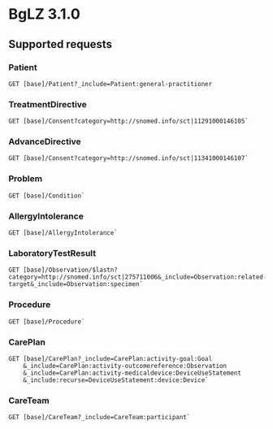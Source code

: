# BgLZ 3.1.0

## Supported requests

### Patient
```
GET [base]/Patient?_include=Patient:general-practitioner
```

### TreatmentDirective
```
GET [base]/Consent?category=http://snomed.info/sct|11291000146105`
```
### AdvanceDirective
```
GET [base]/Consent?category=http://snomed.info/sct|11341000146107`
```
### Problem
```
GET [base]/Condition`
```
### AllergyIntolerance
```
GET [base]/AllergyIntolerance`
```
### LaboratoryTestResult
```
GET [base]/Observation/$lastn?category=http://snomed.info/sct|275711006&_include=Observation:related-target&_include=Observation:specimen`
```
### Procedure
```
GET [base]/Procedure`
```
### CarePlan
```
GET [base]/CarePlan?_include=CarePlan:activity-goal:Goal
    &_include=CarePlan:activity-outcomereference:Observation
    &_include=CarePlan:activity-medicaldevice:DeviceUseStatement
    &_include:recurse=DeviceUseStatement:device:Device`
```
### CareTeam
```
GET [base]/CareTeam?_include=CareTeam:participant`
```